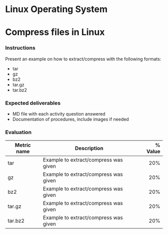 # Linux Operating System
# Compress files in Linux

### Instructions
Present an example on how to extract/compress with the following formats:
- tar
- gz
- bz2
- tar.gz
- tar.bz2

### Expected deliverables
- MD file with each activity question answered
- Documentation of procedures, include images if needed



### Evaluation

| Metric name | Description | % Value |
| ----------- |-------------| -------:|
| tar   | Example to extract/compress was given | 20% |
| gz   | Example to extract/compress was given | 20% |
| bz2   | Example to extract/compress was given | 20% |
| tar.gz   | Example to extract/compress was given | 20% |
| tar.bz2   | Example to extract/compress was given | 20% |
